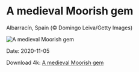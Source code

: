 # A medieval Moorish gem

Albarracín, Spain (© Domingo Leiva/Getty Images)

![A medieval Moorish gem](https://bing.com/th?id=OHR.Albarracin_EN-US1381388147_UHD.jpg&rf=LaDigue_UHD.jpg&pid=hp&w=1024&h=576)

Date: 2020-11-05

Download 4k: [A medieval Moorish gem](https://bing.com/th?id=OHR.Albarracin_EN-US1381388147_UHD.jpg&rf=LaDigue_UHD.jpg&pid=hp&w=3840&h=2160)

